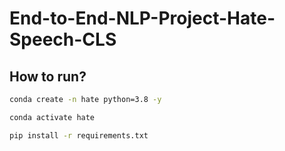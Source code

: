 # End-to-End-NLP-Project-Hate-Speech-CLS

## How to run?

```bash
conda create -n hate python=3.8 -y
```

```bash
conda activate hate
```

```bash
pip install -r requirements.txt
```